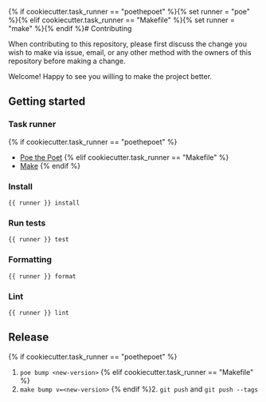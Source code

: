{% if cookiecutter.task_runner == "poethepoet" %}{% set runner = "poe" %}{% elif cookiecutter.task_runner == "Makefile" %}{% set runner = "make" %}{% endif %}# Contributing

When contributing to this repository, please first discuss the change you wish to make via issue, email, or any other method with the owners of this repository before making a change.

Welcome! Happy to see you willing to make the project better.

## Getting started

### Task runner
{% if cookiecutter.task_runner == "poethepoet" %}
- [Poe the Poet](https://github.com/nat-n/poethepoet)
{% elif cookiecutter.task_runner == "Makefile" %}
- [Make](https://en.wikipedia.org/wiki/Make_(software))
{% endif %}
### Install

```
{{ runner }} install
```

### Run tests

```
{{ runner }} test
```

### Formatting

```
{{ runner }} format
```

### Lint

```
{{ runner }} lint
```

## Release
{% if cookiecutter.task_runner == "poethepoet" %}
1. `poe bump <new-version>`
{% elif cookiecutter.task_runner == "Makefile" %}
1. `make bump v=<new-version>`
{% endif %}2. `git push` and `git push --tags`
